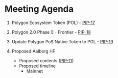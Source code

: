 # Meeting Agenda

1. Polygon Ecosystem Token (POL) - [PIP-17](https://github.com/maticnetwork/Polygon-Improvement-Proposals/blob/main/PIPs/PIP-17.md)
2. Polygon 2.0 Phase 0 - Frontier - [PIP-18](https://github.com/maticnetwork/Polygon-Improvement-Proposals/blob/main/PIPs/PIP-18.md)
3. Update Polygon PoS Native Token to POL - [PIP-19](https://github.com/maticnetwork/Polygon-Improvement-Proposals/blob/main/PIPs/PIP-19.md)

4. Proposed Aalborg HF
    * Proposed contents ([PIP-11](https://github.com/maticnetwork/Polygon-Improvement-Proposals/blob/0xgioser-patch-37/PIPs/PIP-11.md))
    * Proposed timeline
      *  Mainnet
